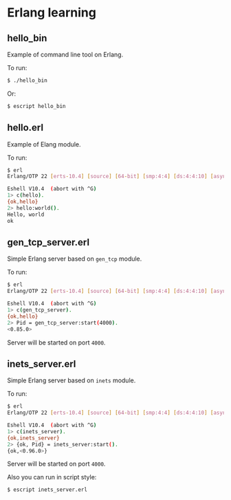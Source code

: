 # Erlang learning

## hello_bin

Example of command line tool on Erlang.

To run:
```bash
$ ./hello_bin
```
Or:
```bash
$ escript hello_bin
```

## hello.erl

Example of Elang module.

To run:
```bash
$ erl
Erlang/OTP 22 [erts-10.4] [source] [64-bit] [smp:4:4] [ds:4:4:10] [async-threads:1] [hipe] [dtrace]

Eshell V10.4  (abort with ^G)
1> c(hello).
{ok,hello}
2> hello:world().
Hello, world
ok
```

## gen_tcp_server.erl

Simple Erlang server based on `gen_tcp` module.

To run:
```bash
$ erl
Erlang/OTP 22 [erts-10.4] [source] [64-bit] [smp:4:4] [ds:4:4:10] [async-threads:1] [hipe] [dtrace]

Eshell V10.4  (abort with ^G)
1> c(gen_tcp_server).
{ok,hello}
2> Pid = gen_tcp_server:start(4000).
<0.85.0>
```
Server will be started on port `4000`.

## inets_server.erl

Simple Erlang server based on `inets` module.

To run:
```bash
$ erl
Erlang/OTP 22 [erts-10.4] [source] [64-bit] [smp:4:4] [ds:4:4:10] [async-threads:1] [hipe] [dtrace]

Eshell V10.4  (abort with ^G)
1> c(inets_server).
{ok,inets_server}
2> {ok, Pid} = inets_server:start().
{ok,<0.96.0>}
```
Server will be started on port `4000`.

Also you can run in script style:
```bash
$ escript inets_server.erl
```
